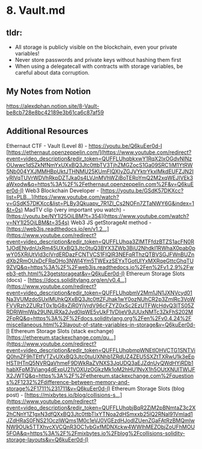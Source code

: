 # 8. Vault.md

## tldr:
- All storage is publicly visible on the blockchain, even your private variables!
- Never store passwords and private keys without hashing them first
- When using a delegatecall with contracts with storage variables, be careful about data corruption.

## My Notes from Notion
https://alexdphan.notion.site/8-Vault-be8cb728e8bc42189e3b61ca6c87af59

## Additional Resources

Ethernaut CTF - Vault (Level 8) -
https://youtu.be/Q6kuEer0d-I
[https://ethernaut.openzeppelin.com/](https://www.youtube.com/redirect?event=video_description&redir_token=QUFFLUhqbkxwY1RqX2lxOGdvNlNzOUwwc1dSZkNfNmYxUXxBQ3Jtc0ttbTV3TjhZMGZocS1Ga09SRC1iM1YtRW5Nb004YXJMMHBpUktJTHNMU25KUmFIQXIyZGJVYktrYkxIMkdEUFZJN2IyRlVqTUVrWDVhRkpDZTJka0s4LVJnMVhWZjBoTERoYmQ2M2xqWEJIVEk3aWxodw&q=https%3A%2F%2Fethernaut.openzeppelin.com%2F&v=Q6kuEer0d-I)
Web3 Blockchain Developer -
[https://youtu.be/GSdK57DKXcc?list=PLB...](https://www.youtube.com/watch?v=GSdK57DKXcc&list=PLBy3Qkuapv_7R1ZI_Cs2NOFn7ZTaNWY6G&index=1&t=0s)
MadTV clip (very important you watch) -
[https://youtu.be/NY1l25OiLBM?t=354](https://www.youtube.com/watch?v=NY1l25OiLBM&t=354s)
Web3 JS getStorageAt method -
[https://web3js.readthedocs.io/en/v1.2...](https://www.youtube.com/redirect?event=video_description&redir_token=QUFFLUhqa3ZlMTFfdzBTZS1acFN0R1JOdENydnUxRm45UXxBQ3Jtc0tuQ3BYX3ZWb3BiU2NhdkI1RWhaX0pab0pwY05XRjUtVld3clVrdERDazFCNTVCS1FIQlR3NEFqRThzQTBVSGJFWnBUZndXb2RmOUxDcFRqOHo3NWI4Ym5TWExzSEYxTGotUlYxMXRqeGttcGhqTU9ZVQ&q=https%3A%2F%2Fweb3js.readthedocs.io%2Fen%2Fv1.2.9%2Fweb3-eth.html%23getstorageat&v=Q6kuEer0d-I)
Ethereum Storage Slots (docs) -
[https://docs.soliditylang.org/en/v0.4...](https://www.youtube.com/redirect?event=video_description&redir_token=QUFFLUhqbmV2Mm1JN1JXNVcyd01Na3VUMzdoSUxlMUhkQXxBQ3Jtc0ttZFJhak1wY0ozNUhCR2p3ZmlRc3VoWFVVRzh2ZURzT0x1bG8xZjR0YjVrdV96cFZYZ0xSc2EzUTFWcHdvQ3lTS05ZRDRlWmlWa29UNURXa2Jvd0lqWE5vUkF1VDljeV9JUUxNMTc3ZkFhS202M2FpRQ&q=https%3A%2F%2Fdocs.soliditylang.org%2Fen%2Fv0.4.24%2Fmiscellaneous.html%23layout-of-state-variables-in-storage&v=Q6kuEer0d-I)
Ethereum Storage Slots (stack exchange)
[https://ethereum.stackexchange.com/qu...](https://www.youtube.com/redirect?event=video_description&redir_token=QUFFLUhqbmpWNEtlOHVCTG1SNTViQ0hnZF9hTEtfVTZvUXxBQ3Jtc0tuUXNhb1ZRdUZ4ZEU5SXZtTXRwU1k3eEpHSTlHTnQ5NVRQaVhmeF9DWkRaZVNXS3JqUDQ3aEJZdnUyQWdHYjRDb1habXFpM3Viang4dExpU21VOXUzOGkzMk1oM2hHU1NvX1h5OUtXNUlTWlJFX2JWTQ&q=https%3A%2F%2Fethereum.stackexchange.com%2Fquestions%2F1232%2Fdifference-between-memory-and-storage%2F1711%231711&v=Q6kuEer0d-I)
Ethereum Storage Slots (blog post) -
[https://mixbytes.io/blog/collisions-s...](https://www.youtube.com/redirect?event=video_description&redir_token=QUFFLUhqbjBqR2ZjM2pBNmtaZ3c2X2hCNnY1Z1gxN3dfQXxBQ3Jtc0ttbTlxYTNoa2dHSmxxb25lQ2RNal91Vmlad1JZdHRaS0FNS21OczlWQms1M0c1eVJ0VGEzdHJodlZUenZGaFAtRzBMQmlwNW9OUk5TTXhvcXVCQnR3OC1vbGxfMDNXckw4WWlhMEZObjZoUFhMOU5FOA&q=https%3A%2F%2Fmixbytes.io%2Fblog%2Fcollisions-solidity-storage-layouts&v=Q6kuEer0d-I)
